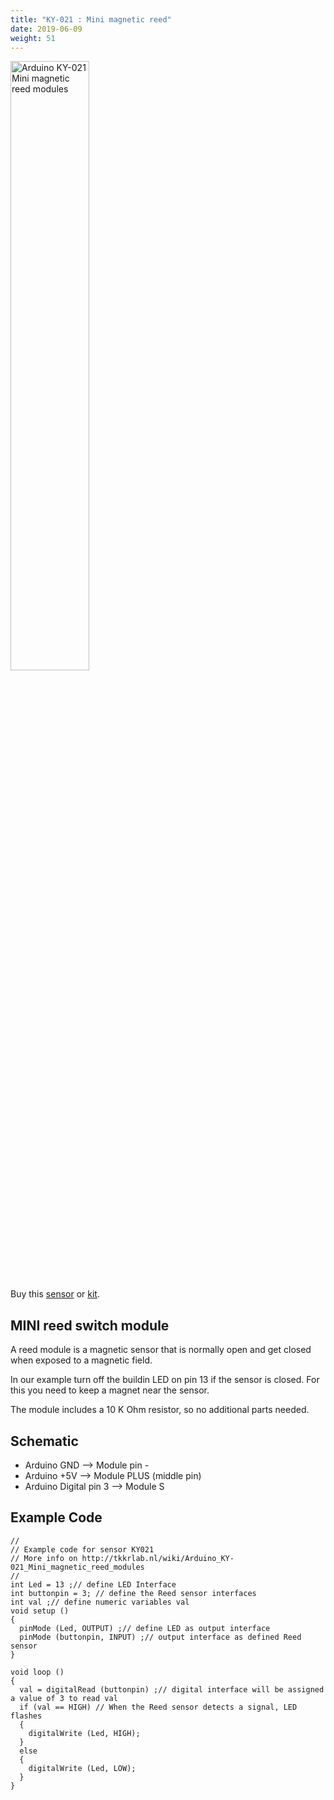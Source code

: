 ```yaml
---
title: "KY-021 : Mini magnetic reed"
date: 2019-06-09
weight: 51
---
```


<img style="width:50%" src="/images/Arduino_KY-021_Mini_magnetic_reed_modules.jpg" alt="Arduino KY-021 Mini magnetic reed modules"/>

Buy this [sensor](http://www.dx.com/p/hall-magnetic-sensor-module-for-arduino-dc-5v-135033?Utm_rid=92935131&Utm_source=affiliate) or [kit](http://www.dx.com/p/arduno-37-in-1-sensor-module-kit-black-142834?Utm_rid=92935131&Utm_source=affiliate).


MINI reed switch module
----
A reed module is a magnetic sensor that is normally open and get closed when exposed to a magnetic field.

In our example turn off the buildin LED on pin 13 if the sensor is closed. For this you need to keep a magnet near the sensor.

The module includes a 10 K Ohm resistor, so no additional parts needed.

Schematic
----
* Arduino GND --> Module pin -
* Arduino +5V --> Module PLUS (middle pin)
* Arduino Digital pin 3 --> Module S

Example Code
----
	//
	// Example code for sensor KY021
	// More info on http://tkkrlab.nl/wiki/Arduino_KY-021_Mini_magnetic_reed_modules
	//
	int Led = 13 ;// define LED Interface
	int buttonpin = 3; // define the Reed sensor interfaces
	int val ;// define numeric variables val
	void setup ()
	{
	  pinMode (Led, OUTPUT) ;// define LED as output interface
	  pinMode (buttonpin, INPUT) ;// output interface as defined Reed sensor
	}

	void loop ()
	{
	  val = digitalRead (buttonpin) ;// digital interface will be assigned a value of 3 to read val
	  if (val == HIGH) // When the Reed sensor detects a signal, LED flashes
	  {
	    digitalWrite (Led, HIGH);
	  }
	  else
	  {
	    digitalWrite (Led, LOW);
	  }
	}


